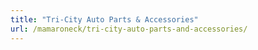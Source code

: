```yaml
---
title: "Tri-City Auto Parts & Accessories"
url: /mamaroneck/tri-city-auto-parts-and-accessories/
---
```

